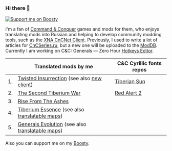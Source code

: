 ### Hi there 👋
[![Support me on Boosty](https://img.shields.io/badge/boosty-50₽/month-green.svg?logo=boosty)](https://boosty.to/mah_boi)

I'm a fan of [Command & Conquer](https://en.wikipedia.org/wiki/Command_%26_Conquer) games and mods for them, who enjoys translating mods into Russian and helping to develop community modding tools, such as the [XNA CnCNet Client](https://github.com/CnCNet/xna-cncnet-client). Previously, I used to write a lot of articles for [CnCSeries.ru](https://cncseries.ru/author/mah_boi/), but a new one will be uploaded to the [ModDB](https://www.moddb.com/members/mah-boi/articles). Currently I am working on C&C: Generals — Zero Hour [Hotkeys Editor](https://github.com/MahBoiDeveloper/GZHHotkeysEditor).

|  | Translated mods by me | C&C Cyrillic fonts repos |
|---|------------------------|-----------------------------------|
|1. | [Twisted Insurrection](https://github.com/MahBoiTranslator/TwistedInsurrectionRu) (see also [new client](https://github.com/MahBoiDeveloper/TwistedInsurrectionUpdatedClient)) | [Tiberian Sun](https://github.com/MahBoiDeveloper/RussianFontsForTiberianSun)
|2. | [The Second Tiberium War](https://github.com/MahBoiTranslator/TheSecondTiberiumWarRu) | [Red Alert 2](https://github.com/MahBoiDeveloper/FontsForRedAlert2)
|3. | [Rise From The Ashes](https://github.com/MahBoiTranslator/RiseFromTheAshesRu)
|4. | [Tiberium Essence](https://github.com/MahBoiTranslator/TiberiumEssenceRu) (see also [translatable maps](https://github.com/MahBoiTranslator/TiberiumEssenceTranslatableMaps))
|5. | [Generals Evolution](https://github.com/MahBoiTranslator/GeneralsEvolutionRu) (see also [translatable maps](https://github.com/MahBoiTranslator/GeneralsEvolutionTranslatableMaps))


Also you can support me on my [Boosty](https://boosty.to/mah_boi).

<!--
**MahBoiDeveloper/MahBoiDeveloper** is a ✨ _special_ ✨ repository because its `README.md` (this file) appears on your GitHub profile.

Here are some ideas to get you started:

- 🔭 I’m currently working on ...
- 🌱 I’m currently learning ...
- 👯 I’m looking to collaborate on ...
- 🤔 I’m looking for help with ...
- 💬 Ask me about ...
- 📫 How to reach me: ...
- 😄 Pronouns: ...
- ⚡ Fun fact: ...
-->
